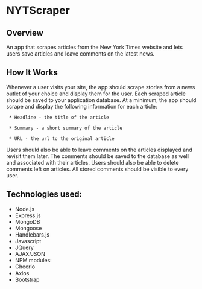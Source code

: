 # NYTScraper

## Overview
An app that scrapes articles from the New York Times website and lets users save articles and leave comments on the latest news.

## How It Works
Whenever a user visits your site, the app should scrape stories from a news outlet of your choice and display them for the user. Each scraped article should be saved to your application database. At a minimum, the app should scrape and display the following information for each article:

     * Headline - the title of the article

     * Summary - a short summary of the article

     * URL - the url to the original article
Users should also be able to leave comments on the articles displayed and revisit them later. The comments should be saved to the database as well and associated with their articles. Users should also be able to delete comments left on articles. All stored comments should be visible to every user.
## Technologies used:
 * Node.js
 * Express.js
 * MongoDB
 * Mongoose
 * Handlebars.js
 * Javascript
 * JQuery
 * AJAX/JSON
 * NPM modules:
  * Cheerio
  * Axios
 * Bootstrap

